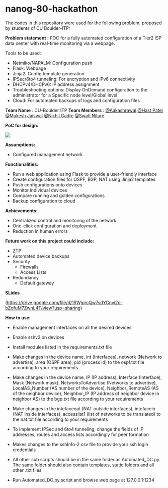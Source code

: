 # nanog-80-hackathon
The codes in this repository were used for the following problem, proposed by students of CU Boulder-ITP:

**Problem statement** : POC for a fully automated configuration of a Tier2 ISP data center with real-time monitoring via a webpage.

Tools to be used:

- Netmiko/NAPALM: Configuration push
- Flask: Webpage
- Jinja2: Config template generation
- IPSec/6to4 tunneling: For encryption and IPv6 connectivity
- DHCPv4/DHCPv6: IP address assignment
- Troubleshooting options: Display OnDemand configuration to the administrator for a Specific node level/Global level
- Cloud: For automated backups of logs and configuration files

**Team Name** : CU-Boulder ITP
**Team Members** : [@Aakashrawal](https://www.linkedin.com/in/aakash-rawal-/) [@Hast Patel](https://www.linkedin.com/in/hastpatel/) [@Mukesh Jaiswal](https://www.linkedin.com/in/mukeshkjaiswal/) [@Nikhil Gadre](https://www.linkedin.com/in/nikhil-gadre/) [@Swati Niture](https://www.linkedin.com/in/swati008/)

**PoC for design:**

![](https://github.com/nikhilgadre/nanog-80-hackathon/blob/main/GNS3_topo.png)

**Assumptions:**

- Configured management network

**Functionalities:**

- Run a web application using Flask to provide a user-friendly interface
- Create configuration files for OSPF, BGP, NAT using Jinja2 templates
- Push configurations onto devices
- Monitor individual devices
- Compare running and golden configurations
- Backup configuration to cloud

**Achievements:**

- Centralized control and monitoring of the network
- One-click configuration and deployment
- Reduction in human errors

**Future work on this project could include:**

- ZTP
- Automated device backups
- Security
  - Firewalls
  - Access Lists
- Redundancy
  - Default gateway
  
**SLides**

(https://drive.google.com/file/d/1RWjprcQw7sdYCnvi2o-bZofuM7ZwnL4T/view?usp=sharing)

**How to use:**

- Enable management interfaces on all the desired devices

- Enable sshv2 on devices

- Install modules listed in the requirements.txt file
- Make changes in the device name, int (Interfaces), network (Network to advertise), area (OSPF area), pid (process id) to the ospf.txt file according to your requirements
- Make changes in the device name, IP (IP address), Interface (Interface), Mask (Network mask), NetworksToAdvertise (Networks to advertise), LocalAS\_Number (AS number of the device), Neighbor\_RemoteAS (AS of the neighbor device), Neighbor\_IP (IP address of neighbor device in neighbor AS) to the bgp.txt file according to your requirements
- Make changes in the intefaceout (NAT outside interfaces), intefacein (NAT inside interfaces), accesslist1 (list of networks to be translated) to the nat.txt file according to your requirements
- To implement IPSec and 6to4 tunneling, change the fields of IP addresses, routes and access lists accordingly for peer formation
- Makes changes to the sshInfo-2.csv file to provide your ssh login credentials
- All other sub scripts should be in the same folder as Automated\_DC.py. The same folder should also contain templates, static folders and all other .txt files
- Run Automated\_DC.py script and browse web page at 127.0.0.1:1234
